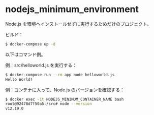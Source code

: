 # nodejs_minimum_environment

Node.js を環境へインストールせずに実行するためだけのプロジェクト。

ビルド：

```sh
$ docker-compose up -d
```

以下はコマンド例。

例：src/helloworld.js を実行する：

```sh
$ docker-compose run --rm app node helloworld.js
Hello World!
```

例：コンテナに入って、Node.js のバージョンを確認する：

```sh
$ docker exec -it NODEJS_MINIMUM_CONTAINER_NAME bash
root@92478d7f50a5:/src# node --version
v12.19.0
```
